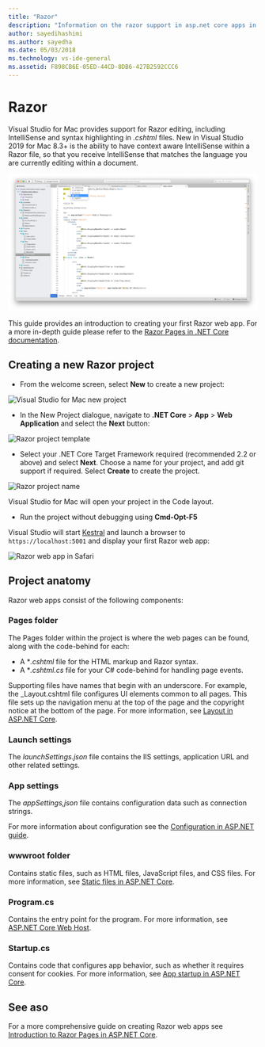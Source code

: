 ```yaml
---
title: "Razor"
description: "Information on the razor support in asp.net core apps in Visual Studio for Mac"
author: sayedihashimi
ms.author: sayedha
ms.date: 05/03/2018
ms.technology: vs-ide-general
ms.assetid: F898CB6E-05ED-44CD-8DB6-427B2592CCC6
---
```


# Razor

Visual Studio for Mac provides support for Razor editing, including IntelliSense and syntax highlighting in *.cshtml* files. New in Visual Studio 2019 for Mac 8.3+ is the ability to have context aware IntelliSense within a Razor file, so that you receive IntelliSense that matches the language you are currently editing within a document.

![Razor editing in Visual Studio for Mac](media/razor-2019.png)

This guide provides an introduction to creating your first Razor web app. For a more in-depth guide please refer to the [Razor Pages in .NET Core documentation](/aspnet/core/razor-pages/index).

## Creating a new Razor project

* From the welcome screen, select **New** to create a new project:

![Visual Studio for Mac new project](media/razor-new.png)

* In the New Project dialogue, navigate to **.NET Core** > **App** > **Web Application** and select the **Next** button:

![Razor project template](media/razor-new-project1.png)

* Select your .NET Core Target Framework required (recommended 2.2 or above) and select **Next**.  Choose a name for your project, and add git support if required. Select **Create** to create the project.

![Razor project name](media/razor-new-project2.png)

Visual Studio for Mac will open your project in the Code layout.

* Run the project without debugging using **Cmd-Opt-F5**

Visual Studio will start [Kestral](https://docs.microsoft.com/aspnet/core/fundamentals/servers/kestrel) and launch a browser to `https://localhost:5001` and display your first Razor web app:

![Razor web app in Safari](media/razor-webapp.png)

## Project anatomy

Razor web apps consist of the following components:

### Pages folder

The Pages folder within the project is where the web pages can be found, along with the code-behind for each:
* A **.cshtml* file for the HTML markup and Razor syntax.
* A **.cshtml.cs* file for your C# code-behind for handling page events.

Supporting files have names that begin with an underscore. For example, the _Layout.cshtml file configures UI elements common to all pages. This file sets up the navigation menu at the top of the page and the copyright notice at the bottom of the page. For more information, see [Layout in ASP.NET Core](https://docs.microsoft.com/aspnet/core/mvc/views/layout).

### Launch settings

The *launchSettings.json* file contains the IIS settings, application URL and other related settings.

### App settings

The *appSettings,json* file contains configuration data such as connection strings.

For more information about configuration see the [Configuration in ASP.NET guide](https://docs.microsoft.com/aspnet/core/fundamentals/configuration/index).

### wwwroot folder

Contains static files, such as HTML files, JavaScript files, and CSS files. For more information, see [Static files in ASP.NET Core](https://docs.microsoft.com/aspnet/core/fundamentals/static-files).

### Program.cs

Contains the entry point for the program. For more information, see [ASP.NET Core Web Host](https://docs.microsoft.com/aspnet/core/fundamentals/host/web-host).

### Startup.cs

Contains code that configures app behavior, such as whether it requires consent for cookies. For more information, see [App startup in ASP.NET Core](https://docs.microsoft.com/aspnet/core/fundamentals/startup).

## See aso

For a more comprehensive guide on creating Razor web apps see [Introduction to Razor Pages in ASP.NET Core](https://docs.microsoft.com/aspnet/core/razor-pages/index).

